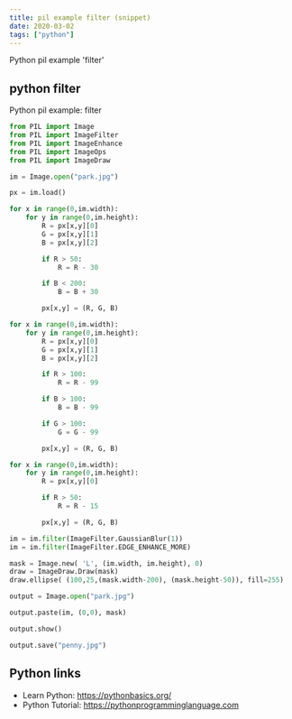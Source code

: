 ```yaml
---
title: pil example filter (snippet)
date: 2020-03-02
tags: ["python"]
---
```

Python pil example 'filter'


## python filter

Python pil example: filter

```python
from PIL import Image
from PIL import ImageFilter
from PIL import ImageEnhance
from PIL import ImageOps
from PIL import ImageDraw

im = Image.open("park.jpg")

px = im.load()

for x in range(0,im.width):
	for y in range(0,im.height):	
		R = px[x,y][0]
		G = px[x,y][1]
		B = px[x,y][2]

		if R > 50:
			R = R - 30

		if B < 200:
			B = B + 30

		px[x,y] = (R, G, B)

for x in range(0,im.width):
	for y in range(0,im.height):
		R = px[x,y][0]
		G = px[x,y][1]
		B = px[x,y][2]

		if R > 100:
			R = R - 99

		if B > 100:
			B = B - 99

		if G > 100:
			G = G - 99

		px[x,y] = (R, G, B)

for x in range(0,im.width):
	for y in range(0,im.height):
		R = px[x,y][0]

		if R > 50:
			R = R - 15

		px[x,y] = (R, G, B)

im = im.filter(ImageFilter.GaussianBlur(1))
im = im.filter(ImageFilter.EDGE_ENHANCE_MORE)

mask = Image.new( 'L', (im.width, im.height), 0)
draw = ImageDraw.Draw(mask)
draw.ellipse( (100,25,(mask.width-200), (mask.height-50)), fill=255)

output = Image.open("park.jpg")

output.paste(im, (0,0), mask)

output.show()

output.save("penny.jpg")

```

## Python links

- Learn Python: https://pythonbasics.org/
- Python Tutorial: https://pythonprogramminglanguage.com

